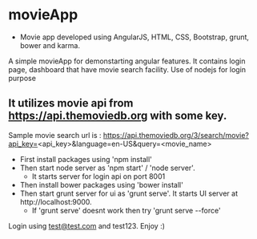 # movieApp
- Movie app developed using AngularJS, HTML, CSS, Bootstrap, grunt, bower and karma. 
  
A simple movieApp for demonstarting angular features.
It contains login page, dashboard that have movie search facility.
Use of nodejs for login purpose

## It utilizes movie api from https://api.themoviedb.org with some key.
Sample movie search url is : https://api.themoviedb.org/3/search/movie?api_key=<api_key>&language=en-US&query=<movie_name>

- First install packages using 'npm install'
- Then start node server as 'npm start' / 'node server'.
  - It starts server for login api on port 8001
- Then install bower packages using 'bower install'
- Then start grunt server for ui as 'grunt serve'. It starts UI server at http://localhost:9000.
  - If 'grunt serve' doesnt work then try 'grunt serve --force'

Login using test@test.com and test123.
Enjoy :)
